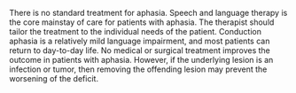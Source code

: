 There is no standard treatment for aphasia. Speech and language therapy is the core mainstay of care for patients with aphasia. The therapist should tailor the treatment to the individual needs of the patient. Conduction aphasia is a relatively mild language impairment, and most patients can return to day-to-day life. No medical or surgical treatment improves the outcome in patients with aphasia. However, if the underlying lesion is an infection or tumor, then removing the offending lesion may prevent the worsening of the deficit.
